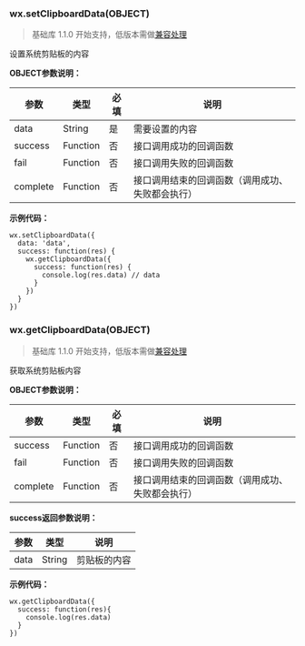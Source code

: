 <!-- https://mp.weixin.qq.com/debug/wxadoc/dev/api/clipboard.html -->

### wx.setClipboardData(OBJECT)

> 基础库 1.1.0 开始支持，低版本需做[兼容处理](https://mp.weixin.qq.com/debug/wxadoc/dev/framework/compatibility.html)

设置系统剪贴板的内容

**OBJECT参数说明：**

  参数       |  类型       |  必填 |  说明                       
-------------|-------------|-------|-----------------------------
  data       |  String     |  是   |  需要设置的内容             
  success    |  Function   |  否   |  接口调用成功的回调函数     
  fail       |  Function   |  否   |  接口调用失败的回调函数     
  complete   |  Function   |  否   |接口调用结束的回调函数（调用成功、失败都会执行）

**示例代码：**

    wx.setClipboardData({
      data: 'data',
      success: function(res) {
        wx.getClipboardData({
          success: function(res) {
            console.log(res.data) // data
          }
        })
      }
    })
    

### wx.getClipboardData(OBJECT)

> 基础库 1.1.0 开始支持，低版本需做[兼容处理](https://mp.weixin.qq.com/debug/wxadoc/dev/framework/compatibility.html)

获取系统剪贴板内容

**OBJECT参数说明：**

  参数       |  类型       |  必填 |  说明                       
-------------|-------------|-------|-----------------------------
  success    |  Function   |  否   |  接口调用成功的回调函数     
  fail       |  Function   |  否   |  接口调用失败的回调函数     
  complete   |  Function   |  否   |接口调用结束的回调函数（调用成功、失败都会执行）

**success返回参数说明：**

  参数   |  类型     |  说明     
---------|-----------|-----------
  data   |  String   |剪贴板的内容

**示例代码：**

    wx.getClipboardData({
      success: function(res){
        console.log(res.data)
      }
    })
